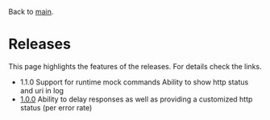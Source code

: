 Back to [main](https://github.com/Technolords/microservice-mock).

# Releases
This page highlights the features of the releases. For details check the links.

* 1.1.0 
        Support for runtime mock commands
        Ability to show http status and uri in log
* [1.0.0](https://github.com/Technolords/microservice-mock/releases/tag/1.0.0)
        Ability to delay responses as well as providing a customized http status (per error rate)